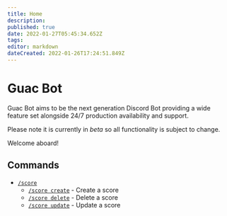 ```yaml
---
title: Home
description: 
published: true
date: 2022-01-27T05:45:34.652Z
tags: 
editor: markdown
dateCreated: 2022-01-26T17:24:51.849Z
---
```


# Guac Bot

Guac Bot aims to be the next generation Discord Bot providing a wide feature set alongside 24/7 production availability and support.

Please note it is currently in _beta_ so all functionality is subject to change. 

Welcome aboard!

## Commands

- [`/score`](/commands/score)
  - [`/score create`](/commands/score#create-create-a-score) - Create a score
  - [`/score delete`](/commands/score#delete-delete-a-score) - Delete a score
  - [`/score update`](/commands/score#update-update-a-score) - Update a score
